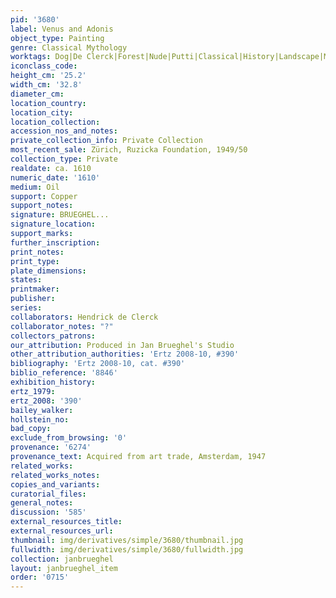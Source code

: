 ```yaml
---
pid: '3680'
label: Venus and Adonis
object_type: Painting
genre: Classical Mythology
worktags: Dog|De Clerck|Forest|Nude|Putti|Classical|History|Landscape|Mythological
iconclass_code:
height_cm: '25.2'
width_cm: '32.8'
diameter_cm:
location_country:
location_city:
location_collection:
accession_nos_and_notes:
private_collection_info: Private Collection
most_recent_sale: Zürich, Ruzicka Foundation, 1949/50
collection_type: Private
realdate: ca. 1610
numeric_date: '1610'
medium: Oil
support: Copper
support_notes:
signature: BRUEGHEL...
signature_location:
support_marks:
further_inscription:
print_notes:
print_type:
plate_dimensions:
states:
printmaker:
publisher:
series:
collaborators: Hendrick de Clerck
collaborator_notes: "?"
collectors_patrons:
our_attribution: Produced in Jan Brueghel's Studio
other_attribution_authorities: 'Ertz 2008-10, #390'
bibliography: 'Ertz 2008-10, cat. #390'
biblio_reference: '8846'
exhibition_history:
ertz_1979:
ertz_2008: '390'
bailey_walker:
hollstein_no:
bad_copy:
exclude_from_browsing: '0'
provenance: '6274'
provenance_text: Acquired from art trade, Amsterdam, 1947
related_works:
related_works_notes:
copies_and_variants:
curatorial_files:
general_notes:
discussion: '585'
external_resources_title:
external_resources_url:
thumbnail: img/derivatives/simple/3680/thumbnail.jpg
fullwidth: img/derivatives/simple/3680/fullwidth.jpg
collection: janbrueghel
layout: janbrueghel_item
order: '0715'
---
```


